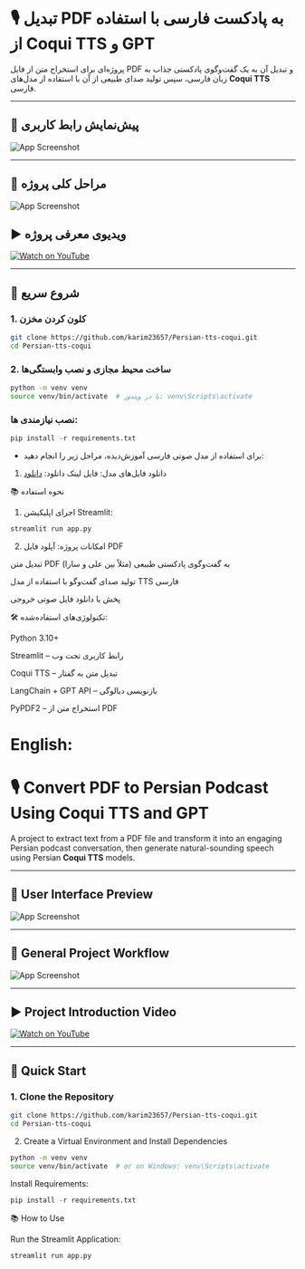 # 🎙️ تبدیل PDF به پادکست فارسی با استفاده از Coqui TTS و GPT

پروژه‌ای برای استخراج متن از فایل PDF و تبدیل آن به یک گفت‌وگوی پادکستی جذاب به زبان فارسی، سپس تولید صدای طبیعی از آن با استفاده از مدل‌های **Coqui TTS** فارسی.

---

## 📸 پیش‌نمایش رابط کاربری

![App Screenshot](https://s21.uupload.ir/files/matgama/github/Screenshot%20from%202025-08-07%2023-52-13.png)

---
## 📸 مراحل کلی پروژه

![App Screenshot](https://s21.uupload.ir/files/matgama/github/Untitled%20Diagram.jpg)

## ▶️ ویدیوی معرفی پروژه

[![Watch on YouTube](https://img.youtube.com/vi/j-tf7VyxzjY/0.jpg)](https://www.youtube.com/watch?v=j-tf7VyxzjY)

---

## 🚀 شروع سریع

### 1. کلون کردن مخزن
```bash
git clone https://github.com/karim23657/Persian-tts-coqui.git
cd Persian-tts-coqui
```

###  2. ساخت محیط مجازی و نصب وابستگی‌ها
```bash
python -m venv venv
source venv/bin/activate  # یا در ویندوز: venv\Scripts\activate
```
### نصب نیازمندی ها:

```python
pip install -r requirements.txt
```

- برای استفاده از مدل صوتی فارسی آموزش‌دیده، مراحل زیر را انجام دهید:

1. دانلود فایل‌های مدل:
فایل	لینک دانلود:
 [دانلود](https://github.com/karim23657/Persian-tts-coqui)

📚 نحوه استفاده
1. اجرای اپلیکیشن Streamlit:
```python
streamlit run app.py
```

2. امکانات پروژه:
آپلود فایل PDF

تبدیل متن PDF به گفت‌وگوی پادکستی طبیعی (مثلاً بین علی و سارا)

تولید صدای گفت‌وگو با استفاده از مدل TTS فارسی

پخش یا دانلود فایل صوتی خروجی

🛠️ تکنولوژی‌های استفاده‌شده:

Python 3.10+

Streamlit – رابط کاربری تحت وب

Coqui TTS – تبدیل متن به گفتار

LangChain + GPT API – بازنویسی دیالوگی

PyPDF2 – استخراج متن از PDF




# English:

# 🎙️ Convert PDF to Persian Podcast Using Coqui TTS and GPT

A project to extract text from a PDF file and transform it into an engaging Persian podcast conversation, then generate natural-sounding speech using Persian **Coqui TTS** models.

---

## 📸 User Interface Preview

![App Screenshot](https://s21.uupload.ir/files/matgama/github/Screenshot%20from%202025-08-07%2023-52-13.png)

---

## 📸 General Project Workflow

![App Screenshot](https://s21.uupload.ir/files/matgama/github/Untitled%20Diagram.jpg)

---

## ▶️ Project Introduction Video

[![Watch on YouTube](https://img.youtube.com/vi/j-tf7VyxzjY/0.jpg)](https://www.youtube.com/watch?v=j-tf7VyxzjY)

---

## 🚀 Quick Start

### 1. Clone the Repository
```bash
git clone https://github.com/karim23657/Persian-tts-coqui.git
cd Persian-tts-coqui
```
2. Create a Virtual Environment and Install Dependencies
```bash
python -m venv venv
source venv/bin/activate  # or on Windows: venv\Scripts\activate
```
Install Requirements:
```python
pip install -r requirements.txt
```
📚 How to Use

Run the Streamlit Application:
```python
streamlit run app.py
```
